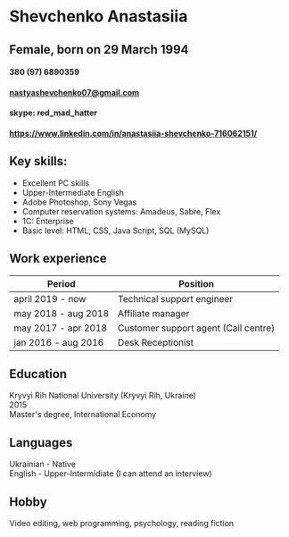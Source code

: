 # Shevchenko Anastasiia

## Female, born on 29 March 1994

#### 380 (97) 6890359
#### nastyashevchenko07@gmail.com
#### skype: red_mad_hatter
#### https://www.linkedin.com/in/anastasiia-shevchenko-716062151/

## Key skills:
* Excellent PC skills
* Upper-Intermediate English
* Adobe Photoshop, Sony Vegas
* Computer reservation systems: Amadeus, Sabre, Flex
* 1C: Enterprise
* Basic level: HTML, CSS, Java Script, SQL (MySQL)

## Work experience
Period              | Position
--------------------|------------------
april 2019 - now    | Technical support engineer 
may 2018 - aug 2018 | Affiliate manager
may 2017 - apr 2018 | Customer support agent (Call centre)
jan 2016 - aug 2016 | Desk Receptionist

## Education
Kryvyi Rih National University (Kryvyi Rih, Ukraine)  
2015  
Master's degree, International Economy  

## Languages  
Ukrainian - Native  
English - Upper-Intermidiate (I can attend an interview)  

## Hobby  
Video editing, web programming, psychology, reading fiction

